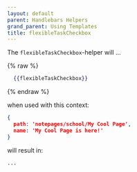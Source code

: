 ```yaml
---
layout: default
parent: Handlebars Helpers
grand_parent: Using Templates
title: flexibleTaskCheckbox
---
```


The `flexibleTaskCheckbox`-helper will ...

{% raw %}

```handlebars
  {{flexibleTaskCheckbox}}
```

{% endraw %}

when used with this context:

```json
{
  path: 'notepages/school/My Cool Page',
  name: 'My Cool Page is here!'
}
```

will result in:

````markdown
...
````
